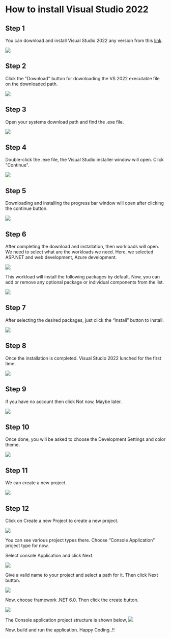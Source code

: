 # How to install Visual Studio 2022

## Step 1

You can download and install Visual Studio 2022 any version from this [link](https://visualstudio.microsoft.com/downloads/).

![](/Images/Step%201.jpg)

## Step 2
Click the "Download" button for downloading the VS 2022 executable file on the downloaded path.

![](/Images/Step2.jpg)

## Step 3
Open your systems download path and find the .exe file.

![](/Images/Step3.jpg)


## Step 4
Double-click the .exe file, the Visual Studio installer window will open. Click "Continue".

![](/Images/Step4.jpg)


## Step 5
Downloading and installing the progress bar window will open after clicking the continue button.

![](/Images/Step5.jpg)

## Step 6
After completing the download and installation, then workloads will open. We need to select what are the workloads we need. Here, we selected ASP.NET and web development, Azure development.

![](/Images/Step6.jpg)

This workload will install the following packages by default. Now, you can add or remove any optional package or individual components from the list.

![](/Images/Step6.1.jpg.jpg)

## Step 7
After selecting the desired packages, just click the “Install” button to install.

![](/Images/Step7.jpg)

## Step 8
Once the installation is completed. Visual Studio 2022 lunched for the first time. 

![](/Images/Step8.jpg)

## Step 9
If you have no account then click Not now, Maybe later.

![](/Images/Step9.jpg)

## Step 10
Once done, you will be asked to choose the Development Settings and color theme.

![](/Images/Step10.jpg)

## Step 11
We can create a new project.

![](/Images/Step11.jpg)

## Step 12
Click on Create a new Project to create a new project.

![](/Images/Step12.jpg)

You can see various project types there. Choose “Console Application” project type for now.

Select console Application and click Next.

![](/Images/Step13.jpg)

Give a valid name to your project and select a path for it. Then click Next button.

![](/Images/Step14.jpg)

Now, choose framework .NET 6.0. Then click the create button.

![](/Images/Step15.jpg)

The Console application project structure is shown below,
![](/Images/Step16.jpg)

Now, build and run the application.
Happy Coding..!!